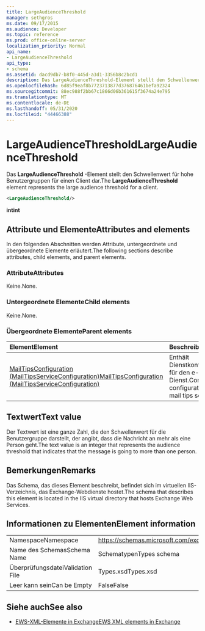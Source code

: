 ```yaml
---
title: LargeAudienceThreshold
manager: sethgros
ms.date: 09/17/2015
ms.audience: Developer
ms.topic: reference
ms.prod: office-online-server
localization_priority: Normal
api_name:
- LargeAudienceThreshold
api_type:
- schema
ms.assetid: dacd9db7-b8f0-445d-a3d1-3356b8c2bcd1
description: Das LargeAudienceThreshold-Element stellt den Schwellenwert für hohe Benutzergruppen für einen Client dar.
ms.openlocfilehash: 6d85f9eaf8b7723713877d376876461befa92324
ms.sourcegitcommit: 88ec988f2bb67c1866d06b361615f3674a24e795
ms.translationtype: MT
ms.contentlocale: de-DE
ms.lasthandoff: 05/31/2020
ms.locfileid: "44466388"
---
```

# <a name="largeaudiencethreshold"></a><span data-ttu-id="fc542-103">LargeAudienceThreshold</span><span class="sxs-lookup"><span data-stu-id="fc542-103">LargeAudienceThreshold</span></span>

<span data-ttu-id="fc542-104">Das **LargeAudienceThreshold** -Element stellt den Schwellenwert für hohe Benutzergruppen für einen Client dar.</span><span class="sxs-lookup"><span data-stu-id="fc542-104">The **LargeAudienceThreshold** element represents the large audience threshold for a client.</span></span> 
  
```XML
<LargeAudienceThreshold/>
```

 <span data-ttu-id="fc542-105">**int**</span><span class="sxs-lookup"><span data-stu-id="fc542-105">**int**</span></span>
## <a name="attributes-and-elements"></a><span data-ttu-id="fc542-106">Attribute und Elemente</span><span class="sxs-lookup"><span data-stu-id="fc542-106">Attributes and elements</span></span>

<span data-ttu-id="fc542-107">In den folgenden Abschnitten werden Attribute, untergeordnete und übergeordnete Elemente erläutert.</span><span class="sxs-lookup"><span data-stu-id="fc542-107">The following sections describe attributes, child elements, and parent elements.</span></span>
  
### <a name="attributes"></a><span data-ttu-id="fc542-108">Attribute</span><span class="sxs-lookup"><span data-stu-id="fc542-108">Attributes</span></span>

<span data-ttu-id="fc542-109">Keine.</span><span class="sxs-lookup"><span data-stu-id="fc542-109">None.</span></span>
  
### <a name="child-elements"></a><span data-ttu-id="fc542-110">Untergeordnete Elemente</span><span class="sxs-lookup"><span data-stu-id="fc542-110">Child elements</span></span>

<span data-ttu-id="fc542-111">Keine.</span><span class="sxs-lookup"><span data-stu-id="fc542-111">None.</span></span>
  
### <a name="parent-elements"></a><span data-ttu-id="fc542-112">Übergeordnete Elemente</span><span class="sxs-lookup"><span data-stu-id="fc542-112">Parent elements</span></span>

|<span data-ttu-id="fc542-113">**Element**</span><span class="sxs-lookup"><span data-stu-id="fc542-113">**Element**</span></span>|<span data-ttu-id="fc542-114">**Beschreibung**</span><span class="sxs-lookup"><span data-stu-id="fc542-114">**Description**</span></span>|
|:-----|:-----|
|[<span data-ttu-id="fc542-115">MailTipsConfiguration (MailTipsServiceConfiguration)</span><span class="sxs-lookup"><span data-stu-id="fc542-115">MailTipsConfiguration (MailTipsServiceConfiguration)</span></span>](mailtipsconfiguration-mailtipsserviceconfiguration.md) <br/> |<span data-ttu-id="fc542-116">Enthält Dienstkonfigurationsinformationen für den e-Mail-Spitzen Dienst.</span><span class="sxs-lookup"><span data-stu-id="fc542-116">Contains service configuration information for the mail tips service.</span></span>  <br/> |
   
## <a name="text-value"></a><span data-ttu-id="fc542-117">Textwert</span><span class="sxs-lookup"><span data-stu-id="fc542-117">Text value</span></span>

<span data-ttu-id="fc542-118">Der Textwert ist eine ganze Zahl, die den Schwellenwert für die Benutzergruppe darstellt, der angibt, dass die Nachricht an mehr als eine Person geht.</span><span class="sxs-lookup"><span data-stu-id="fc542-118">The text value is an integer that represents the audience threshold that indicates that the message is going to more than one person.</span></span>
  
## <a name="remarks"></a><span data-ttu-id="fc542-119">Bemerkungen</span><span class="sxs-lookup"><span data-stu-id="fc542-119">Remarks</span></span>

<span data-ttu-id="fc542-120">Das Schema, das dieses Element beschreibt, befindet sich im virtuellen IIS-Verzeichnis, das Exchange-Webdienste hostet.</span><span class="sxs-lookup"><span data-stu-id="fc542-120">The schema that describes this element is located in the IIS virtual directory that hosts Exchange Web Services.</span></span>
  
## <a name="element-information"></a><span data-ttu-id="fc542-121">Informationen zu Elementen</span><span class="sxs-lookup"><span data-stu-id="fc542-121">Element information</span></span>

|||
|:-----|:-----|
|<span data-ttu-id="fc542-122">Namespace</span><span class="sxs-lookup"><span data-stu-id="fc542-122">Namespace</span></span>  <br/> |https://schemas.microsoft.com/exchange/services/2006/types  <br/> |
|<span data-ttu-id="fc542-123">Name des Schemas</span><span class="sxs-lookup"><span data-stu-id="fc542-123">Schema Name</span></span>  <br/> |<span data-ttu-id="fc542-124">Schematypen</span><span class="sxs-lookup"><span data-stu-id="fc542-124">Types schema</span></span>  <br/> |
|<span data-ttu-id="fc542-125">Überprüfungsdatei</span><span class="sxs-lookup"><span data-stu-id="fc542-125">Validation File</span></span>  <br/> |<span data-ttu-id="fc542-126">Types.xsd</span><span class="sxs-lookup"><span data-stu-id="fc542-126">Types.xsd</span></span>  <br/> |
|<span data-ttu-id="fc542-127">Leer kann sein</span><span class="sxs-lookup"><span data-stu-id="fc542-127">Can be Empty</span></span>  <br/> |<span data-ttu-id="fc542-128">False</span><span class="sxs-lookup"><span data-stu-id="fc542-128">False</span></span>  <br/> |
   
## <a name="see-also"></a><span data-ttu-id="fc542-129">Siehe auch</span><span class="sxs-lookup"><span data-stu-id="fc542-129">See also</span></span>



- [<span data-ttu-id="fc542-130">EWS-XML-Elemente in Exchange</span><span class="sxs-lookup"><span data-stu-id="fc542-130">EWS XML elements in Exchange</span></span>](ews-xml-elements-in-exchange.md)

